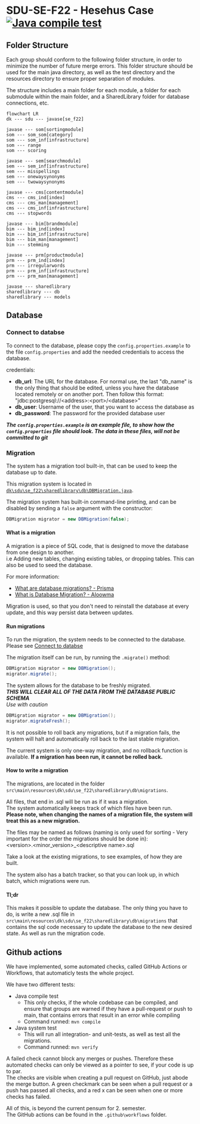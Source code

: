 # SDU-SE-F22 - Hesehus Case [![Java compile test](https://github.com/LangeHenrik/SDU-SE-F22/actions/workflows/compile-test.yml/badge.svg)](https://github.com/LangeHenrik/SDU-SE-F22/actions/workflows/compile-test.yml)

## Folder Structure

Each group should conform to the following folder structure, in order to minimize the number of future merge errors. This folder structure should be used for the main java directory, as well as the test directory and the resources directory to ensure proper separation of modules.

The structure includes a main folder for each module, a folder for each submodule within the main folder, and a SharedLibrary folder for database connections, etc.

```mermaid
flowchart LR
dk --- sdu --- javase[se_f22]

javase --- som[sortingmodule]
som --- som_som[category]
som --- som_inf[infrastructure]
som --- range
som --- scoring

javase --- sem[searchmodule]
sem --- sem_inf[infrastructure]
sem --- misspellings
sem --- onewaysynonyms
sem --- twowaysynonyms  

javase --- cms[contentmodule]
cms --- cms_ind[index]
cms --- cms_man[management]
cms --- cms_inf[infrastructure]
cms --- stopwords

javase --- bim[brandmodule]
bim --- bim_ind[index]
bim --- bim_inf[infrastructure]
bim --- bim_man[management]
bim --- stemming

javase --- prm[productmodule]
prm --- prm_ind[index]
prm --- irregularwords
prm --- prm_inf[infrastructure]
prm --- prm_man[management]

javase --- sharedlibrary
sharedlibrary --- db
sharedlibrary --- models
```

## Database

### Connect to databse

To connect to the database, please copy the `config.properties.example` to the file `config.properties` and add the needed credentials to access the database.

credentials:
- **db_url**: The URL for the database. For normal use, the last "db_name" is the only thing that should be edited, unless you have the database located remotely or on another port. Then follow this format: "jdbc:postgresql://\<address>:\<port>/\<database>"
- **db_user**: Username of the user, that you want to access the database as
- **db_password**: The password for the provided database user

***The `config.properties.example` is an example file, to show how the `config.properties` file should look. The data in these files, will not be committed to git***

### Migration

The system has a migration tool built-in, that can be used to keep the database up to date.

This migration system is located in [`dk\sdu\se_f22\sharedlibrary\db\DBMigration.java`](src/main/java/dk/sdu/se_f22/sharedlibrary/db/DBMigration.java).

The migration system has built-in command-line printing, and can be disabled by sending a `false` argument with the constructor:
```java
DBMigration migrator = new DBMigration(false);
```


#### What is a migration

A migration is a piece of SQL code, that is designed to move the database from one design to another.<br>
i.e Adding new tables, changing existing tables, or dropping tables.
This can also be used to seed the database.

For more information: 
- [What are database migrations? - Prisma](https://www.prisma.io/dataguide/types/relational/what-are-database-migrations)
- [What is Database Migration? - Aloowma](https://www.alooma.com/blog/what-is-database-migration)

Migration is used, so that you don't need to reinstall the database at every update, and this way persist data between updates.

#### Run migrations

To run the migration, the system needs to be connected to the database. Please see [Connect to databse](#connect-to-databse)

The migration itself can be run, by running the `.migrate()` method:
```java
DBMigration migrator = new DBMigration();
migrator.migrate();
```

The system allows for the database to be freshly migrated.<br>
***THIS WILL CLEAR ALL OF THE DATA FROM THE DATABASE PUBLIC SCHEMA***<br>
*Use with caution*
```java
DBMigration migrator = new DBMigration();
migrator.migrateFresh();
```

It is not possible to roll back any migrations, but if a migration fails, the system will halt and automatically roll back to the last stable migration.

The current system is only one-way migration, and no rollback function is available. **If a migration has been run, it cannot be rolled back.**

#### How to write a migration

The migrations, are located in the folder `src\main\resources\dk\sdu\se_f22\sharedlibrary\db\migrations`.

All files, that end in .sql will be run as if it was a migration.<br>
The system automatically keeps track of which files have been run.<br>
**Please note, when changing the names of a migration file, the system will treat this as a new migration.**

The files may be named as follows (naming is only used for sorting - Very important for the order the migrations should be done in):<br>
\<version>.\<minor_version>_\<descriptive name>.sql

Take a look at the existing migrations, to see examples, of how they are built.

The system also has a batch tracker, so that you can look up, in which batch, which migrations were run.

#### Tl;dr
This makes it possible to update the database. The only thing you have to do, is write a new .sql file in `src\main\resources\dk\sdu\se_f22\sharedlibrary\db\migrations` that contains the sql code necessary to update the database to the new desired state. As well as run the migration code.


## Github actions
We have implemented, some automated checks, called GitHub Actions or Workflows, that automaticly tests the whole project.  

We have two different tests:
- Java compile test
  - This only checks, if the whole codebase can be compiled, and ensure that groups are warned if they have a pull-request or push to main, that contains errors that result in an error while compiling
  - Command runned: `mvn compile`
- Java system test
  - This will run all integration- and unit-tests, as well as test all the migrations.
  - Command runned: `mvn verify`

A failed check cannot block any merges or pushes. Therefore these automated checks can only be viewed as a pointer to see, if your code is up to par.  
The checks are visible when creating a pull request on GitHub, just abode the merge button. A green checkmark can be seen when a pull request or a push has passed all checks, and a red x can be seen when one or more checks has failed.

All of this, is beyond the current pensum for 2. semester.  
The GitHub actions can be found in the `.github\workflows` folder.
 
